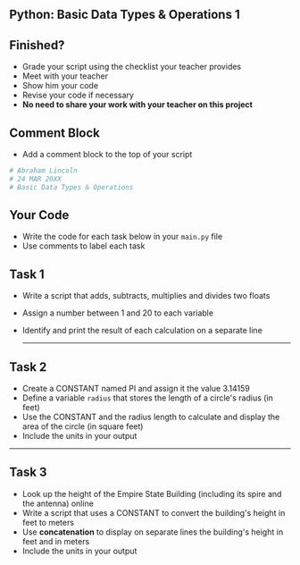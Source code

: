 ## Python: Basic Data Types & Operations 1

## Finished?

- Grade your script using the checklist your teacher provides
- Meet with your teacher
- Show him your code
- Revise your code if necessary
- **No need to share your work with your teacher on this project**

## Comment Block

- Add a comment block to the top of your script
```python
# Abraham Lincoln
# 24 MAR 20XX
# Basic Data Types & Operations
```

## Your Code

- Write the code for each task below in your `main.py` file
- Use comments to label each task
  
## Task 1

- Write a script that adds, subtracts, multiplies and divides two floats
- Assign a number between 1 and 20 to each variable
- Identify and print the result of each calculation on a separate line

  ---

## Task 2

- Create a CONSTANT named PI and assign it the value 3.14159
- Define a variable `radius` that stores the length of a circle's radius (in feet)
- Use the CONSTANT and the radius length to calculate and display the area of the circle (in square feet)
- Include the units in your output

---

## Task 3

- Look up the height of the Empire State Building (including its spire and the antenna) online
- Write a script that uses a CONSTANT to convert the building's height in feet to meters
- Use **concatenation** to display on separate lines the building's height in feet and in meters
- Include the units in your output


